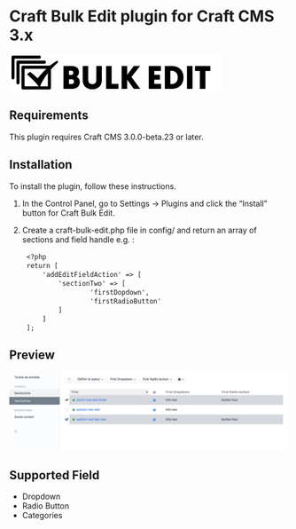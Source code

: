 # Craft Bulk Edit plugin for Craft CMS 3.x

![Screenshot](resources/img/plugin-logo.png)

## Requirements

This plugin requires Craft CMS 3.0.0-beta.23 or later.

## Installation

To install the plugin, follow these instructions.

1. In the Control Panel, go to Settings → Plugins and click the “Install” button for Craft Bulk Edit.

2. Create a craft-bulk-edit.php file in config/ and return an array of sections and field handle e.g. :

		<?php
		return [
			'addEditFieldAction' => [
				'sectionTwo' => [
						'firstDopdown',
						'firstRadioButton'
				]
			]
		];

## Preview

![Screenshot](resources/img/preview.png)

## Supported Field

- Dropdown
- Radio Button
- Categories